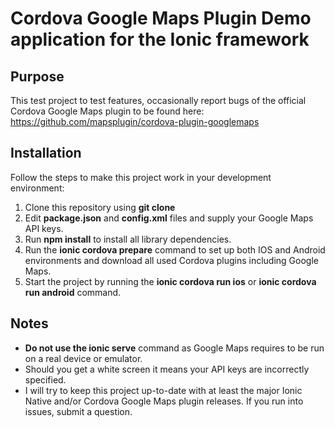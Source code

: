 # Cordova Google Maps Plugin Demo application for the Ionic framework

## Purpose
This test project to test features, occasionally report bugs of the official Cordova Google Maps plugin to be found here:
https://github.com/mapsplugin/cordova-plugin-googlemaps

## Installation
Follow the steps to make this project work in your development environment:
1. Clone this repository using **git clone**
2. Edit **package.json** and **config.xml** files and supply your Google Maps API keys.
3. Run **npm install** to install all library dependencies.
4. Run the **ionic cordova prepare** command to set up both IOS and Android environments and download all used Cordova plugins including Google Maps.
5. Start the project by running the **ionic cordova run ios** or **ionic cordova run android** command.
## Notes
- **Do not use the ionic serve** command as Google Maps requires to be run on a real device or emulator.
-  Should you get a white screen it means your API keys are incorrectly specified.
- I will try to keep this project up-to-date with at least the major Ionic Native and/or Cordova Google Maps plugin releases. If you run into issues, submit a question.
